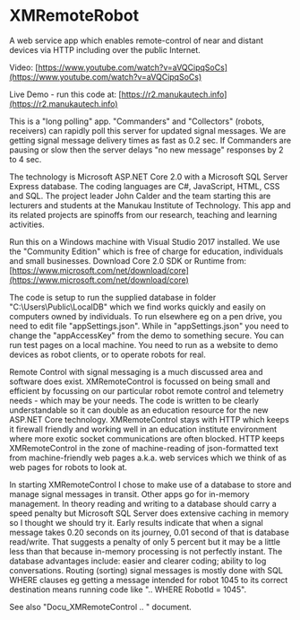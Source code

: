 # XMRemoteRobot
A web service app which enables remote-control of near and distant devices via HTTP including over the public Internet.

Video:
[https://www.youtube.com/watch?v=aVQCipqSoCs](https://www.youtube.com/watch?v=aVQCipqSoCs)

Live Demo - run this code at:
[https://r2.manukautech.info](https://r2.manukautech.info)

This is a "long polling" app. "Commanders" and "Collectors" (robots, receivers) can rapidly poll this server for updated signal messages. We are getting signal message delivery times as fast as 0.2 sec. If Commanders are pausing or slow then the server delays "no new message" responses by 2 to 4 sec.

The technology is Microsoft ASP.NET Core 2.0 with a Microsoft SQL Server Express database. The coding languages are C#, JavaScript, HTML, CSS and SQL. The project leader John Calder and the team starting this are lecturers and students at the Manukau Institute of Technology. This app and its related projects are spinoffs from our research, teaching and learning activities. 

Run this on a Windows machine with Visual Studio 2017 installed. We use the "Community Edition" which is free of charge for education, individuals and small businesses. Download Core 2.0 SDK or Runtime from:
[https://www.microsoft.com/net/download/core](https://www.microsoft.com/net/download/core)

The code is setup to run the supplied database in folder "C:\Users\Public\LocalDB" which we find works quickly and easily on computers owned by individuals. To run elsewhere eg on a pen drive, you need to edit file "appSettings.json". While in "appSettings.json" you need to change the "appAccessKey" from the demo to something secure. You can run test pages on a local machine. You need to run as a website to demo devices as robot clients, or to operate robots for real.

Remote Control with signal messaging is a much discussed area and software does exist. XMRemoteControl is focussed on being small and efficient by focussing on our particular robot remote control and telemetry needs - which may be your needs. The code is written to be clearly understandable so it can double as an education resource for the new ASP.NET Core technology. XMRemoteControl stays with HTTP which keeps it firewall friendly and working well in an education institute environment where more exotic socket communications are often blocked. HTTP keeps XMRemoteControl in the zone of machine-reading of json-formatted text from machine-friendly web pages a.k.a. web services which we think of as web pages for robots to look at.

In starting XMRemoteControl I chose to make use of a database to store and manage signal messages in transit. Other apps go for in-memory management. In theory reading and writing to a database should carry a speed penalty but Microsoft SQL Server does extensive caching in memory so I thought we should try it. Early results indicate that when a signal message takes 0.20 seconds on its journey, 0.01 second of that is database read/write. That suggests a penalty of only 5 percent but it may be a little less than that because in-memory processing is not perfectly instant. The database advantages include: easier and clearer coding; ability to log conversations. Routing (sorting) signal messages is mostly done with SQL WHERE clauses eg getting a message intended for robot 1045 to its correct destination means running code like ".. WHERE RobotId = 1045".

See also "Docu_XMRemoteControl .. " document.

